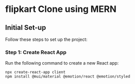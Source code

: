 # flipkart Clone using MERN

## Initial Set-up

Follow these steps to set up the project:

### Step 1: Create React App

Run the following command to create a new React app:

```shell
npx create-react-app client
npm install @mui/material @emotion/react @emotion/styled
